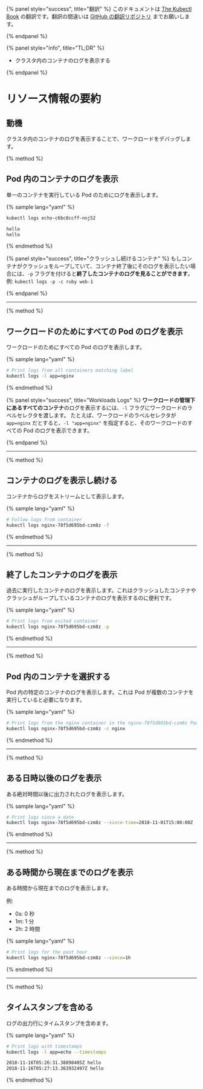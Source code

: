 {% panel style="success", title="翻訳" %}
このドキュメントは [The Kubectl Book](https://kubectl.docs.kubernetes.io/) の翻訳です。翻訳の間違いは [GitHub の翻訳リポジトリ](https://github.com/FujiHaruka/kubectl-book-ja/issues) までお願いします。

{% endpanel %}

{% panel style="info", title="TL;DR" %}

- クラスタ内のコンテナのログを表示する

{% endpanel %}

# リソース情報の要約

## 動機

クラスタ内のコンテナのログを表示することで、ワークロードをデバッグします。

{% method %}

## Pod 内のコンテナのログを表示

単一のコンテナを実行している Pod のためにログを表示します。

{% sample lang="yaml" %}

```bash
kubectl logs echo-c6bc8ccff-nnj52
```

```bash
hello
hello
```

{% endmethod %}

{% panel style="success", title="クラッシュし続けるコンテナ" %}
もしコンテナがクラッシュをループしていて、コンテナ終了後にそのログを表示したい場合には、`-p` フラグを付けると**終了したコンテナのログを見ることができます**。例: `kubectl logs -p -c ruby web-1`

{% endpanel %}

- - -

{% method %}

## ワークロードのためにすべての Pod のログを表示

ワークロードのためにすべての Pod のログを表示します。

{% sample lang="yaml" %}

```bash
# Print logs from all containers matching label
kubectl logs -l app=nginx
```

{% endmethod %}

{% panel style="success", title="Workloads Logs" %}
**ワークロードの管理下にあるすべてのコンテナ**のログを表示するには、`-l` フラグにワークロードのラベルセレクタを渡します。 たとえば、ワークロードのラベルセレクタが `app=nginx` だとすると、`-l "app=nginx"` を指定すると、そのワークロードのすべての Pod のログを表示できます。

{% endpanel %}

- - -

{% method %}

## コンテナのログを表示し続ける

コンテナからログをストリームとして表示します。

{% sample lang="yaml" %}

```bash
# Follow logs from container
kubectl logs nginx-78f5d695bd-czm8z -f
```

{% endmethod %}

- - -

{% method %}

## 終了したコンテナのログを表示

過去に実行したコンテナのログを表示します。これはクラッシュしたコンテナやクラッシュがループしているコンテナのログを表示するのに便利です。

{% sample lang="yaml" %}

```bash
# Print logs from exited container
kubectl logs nginx-78f5d695bd-czm8z -p
```

{% endmethod %}

- - -

{% method %}

## Pod 内のコンテナを選択する

Pod 内の特定のコンテナのログを表示します。これは Pod が複数のコンテナを実行していると必要になります。

{% sample lang="yaml" %}

```bash
# Print logs from the nginx container in the nginx-78f5d695bd-czm8z Pod
kubectl logs nginx-78f5d695bd-czm8z -c nginx
```

{% endmethod %}

- - -

{% method %}

## ある日時以後のログを表示

ある絶対時間以後に出力されたログを表示します。

{% sample lang="yaml" %}

```bash
# Print logs since a date
kubectl logs nginx-78f5d695bd-czm8z --since-time=2018-11-01T15:00:00Z
```

{% endmethod %}

- - -

{% method %}

## ある時間から現在までのログを表示

ある時間から現在までのログを表示します。

例:

- 0s: 0 秒
- 1m: 1 分
- 2h: 2 時間

{% sample lang="yaml" %}

```bash
# Print logs for the past hour
kubectl logs nginx-78f5d695bd-czm8z --since=1h
```

{% endmethod %}

- - -

{% method %}

## タイムスタンプを含める

ログの出力行にタイムスタンプを含めます。

{% sample lang="yaml" %}

```bash
# Print logs with timestamps
kubectl logs -l app=echo --timestamps
```

```bash
2018-11-16T05:26:31.38898405Z hello
2018-11-16T05:27:13.363932497Z hello
```

{% endmethod %}
